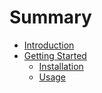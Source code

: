 # Summary

* [Introduction](README.md)
* [Getting Started](getting_started/README.md)
    * [Installation](getting_started/installation.md)
    * [Usage](getting_started/usage.md)

